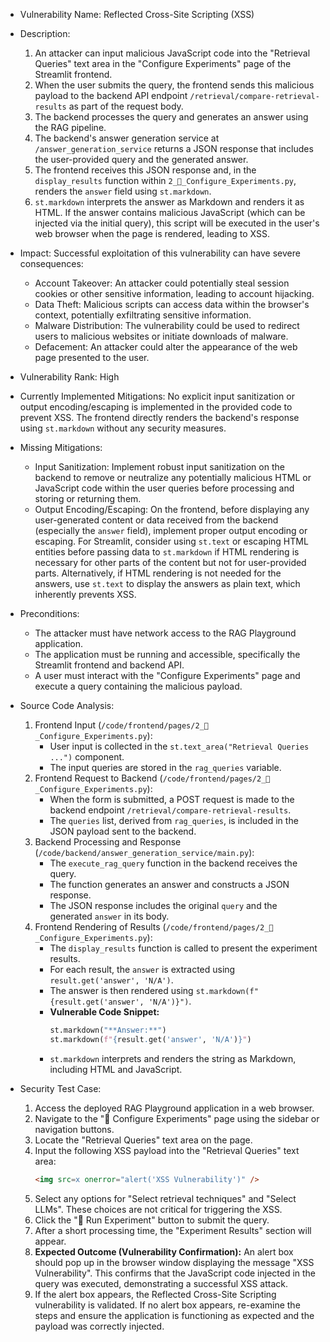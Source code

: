 - Vulnerability Name: Reflected Cross-Site Scripting (XSS)
- Description:
    1. An attacker can input malicious JavaScript code into the "Retrieval Queries" text area in the "Configure Experiments" page of the Streamlit frontend.
    2. When the user submits the query, the frontend sends this malicious payload to the backend API endpoint `/retrieval/compare-retrieval-results` as part of the request body.
    3. The backend processes the query and generates an answer using the RAG pipeline.
    4. The backend's answer generation service at `/answer_generation_service` returns a JSON response that includes the user-provided query and the generated answer.
    5. The frontend receives this JSON response and, in the `display_results` function within `2_🧪_Configure_Experiments.py`, renders the `answer` field using `st.markdown`.
    6. `st.markdown` interprets the answer as Markdown and renders it as HTML. If the answer contains malicious JavaScript (which can be injected via the initial query), this script will be executed in the user's web browser when the page is rendered, leading to XSS.

- Impact:
    Successful exploitation of this vulnerability can have severe consequences:
    - Account Takeover: An attacker could potentially steal session cookies or other sensitive information, leading to account hijacking.
    - Data Theft: Malicious scripts can access data within the browser's context, potentially exfiltrating sensitive information.
    - Malware Distribution: The vulnerability could be used to redirect users to malicious websites or initiate downloads of malware.
    - Defacement: An attacker could alter the appearance of the web page presented to the user.

- Vulnerability Rank: High

- Currently Implemented Mitigations:
    No explicit input sanitization or output encoding/escaping is implemented in the provided code to prevent XSS. The frontend directly renders the backend's response using `st.markdown` without any security measures.

- Missing Mitigations:
    - Input Sanitization: Implement robust input sanitization on the backend to remove or neutralize any potentially malicious HTML or JavaScript code within the user queries before processing and storing or returning them.
    - Output Encoding/Escaping: On the frontend, before displaying any user-generated content or data received from the backend (especially the `answer` field), implement proper output encoding or escaping. For Streamlit, consider using `st.text` or escaping HTML entities before passing data to `st.markdown` if HTML rendering is necessary for other parts of the content but not for user-provided parts.  Alternatively, if HTML rendering is not needed for the answers, use `st.text` to display the answers as plain text, which inherently prevents XSS.

- Preconditions:
    - The attacker must have network access to the RAG Playground application.
    - The application must be running and accessible, specifically the Streamlit frontend and backend API.
    - A user must interact with the "Configure Experiments" page and execute a query containing the malicious payload.

- Source Code Analysis:
    1. Frontend Input (`/code/frontend/pages/2_🧪_Configure_Experiments.py`):
       - User input is collected in the `st.text_area("Retrieval Queries ...")` component.
       - The input queries are stored in the `rag_queries` variable.
    2. Frontend Request to Backend (`/code/frontend/pages/2_🧪_Configure_Experiments.py`):
       - When the form is submitted, a POST request is made to the backend endpoint `/retrieval/compare-retrieval-results`.
       - The `queries` list, derived from `rag_queries`, is included in the JSON payload sent to the backend.
    3. Backend Processing and Response (`/code/backend/answer_generation_service/main.py`):
       - The `execute_rag_query` function in the backend receives the query.
       - The function generates an answer and constructs a JSON response.
       - The JSON response includes the original `query` and the generated `answer` in its body.
    4. Frontend Rendering of Results (`/code/frontend/pages/2_🧪_Configure_Experiments.py`):
       - The `display_results` function is called to present the experiment results.
       - For each result, the `answer` is extracted using `result.get('answer', 'N/A')`.
       - The answer is then rendered using `st.markdown(f"{result.get('answer', 'N/A')}")`.
       - **Vulnerable Code Snippet:**
         ```python
         st.markdown("**Answer:**")
         st.markdown(f"{result.get('answer', 'N/A')}")
         ```
       - `st.markdown` interprets and renders the string as Markdown, including HTML and JavaScript.

- Security Test Case:
    1. Access the deployed RAG Playground application in a web browser.
    2. Navigate to the "🧪 Configure Experiments" page using the sidebar or navigation buttons.
    3. Locate the "Retrieval Queries" text area on the page.
    4. Input the following XSS payload into the "Retrieval Queries" text area:
       ```html
       <img src=x onerror="alert('XSS Vulnerability')" />
       ```
    5. Select any options for "Select retrieval techniques" and "Select LLMs". These choices are not critical for triggering the XSS.
    6. Click the "🚀 Run Experiment" button to submit the query.
    7. After a short processing time, the "Experiment Results" section will appear.
    8. **Expected Outcome (Vulnerability Confirmation):** An alert box should pop up in the browser window displaying the message "XSS Vulnerability". This confirms that the JavaScript code injected in the query was executed, demonstrating a successful XSS attack.
    9. If the alert box appears, the Reflected Cross-Site Scripting vulnerability is validated. If no alert box appears, re-examine the steps and ensure the application is functioning as expected and the payload was correctly injected.